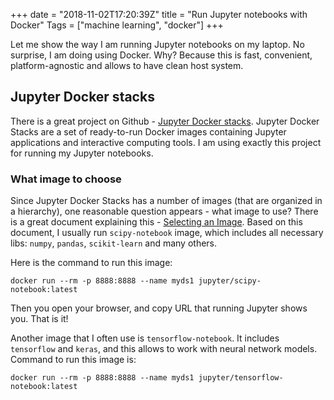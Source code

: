 +++
date = "2018-11-02T17:20:39Z"
title = "Run Jupyter notebooks with Docker"
Tags = ["machine learning", "docker"]
+++

Let me show the way I am running Jupyter notebooks on my laptop. No surprise, I am doing using Docker. Why? Because this is fast, convenient, platform-agnostic and allows to have clean host system. 

<!--more-->

## Jupyter Docker stacks

There is a great project on Github - [Jupyter Docker stacks](https://github.com/jupyter/docker-stacks/). Jupyter Docker Stacks are a set of ready-to-run Docker images containing Jupyter applications and interactive computing tools. I am using exactly this project for running my Jupyter notebooks. 

### What image to choose

Since Jupyter Docker Stacks has a number of images (that are organized in a hierarchy), one reasonable question appears - what image to use? There is a great document explaining this - [Selecting an Image](https://jupyter-docker-stacks.readthedocs.io/en/latest/using/selecting.html). Based on this document, I usually run `scipy-notebook` image, which includes all necessary libs: `numpy`, `pandas`, `scikit-learn` and many others.

Here is the command to run this image:

```
docker run --rm -p 8888:8888 --name myds1 jupyter/scipy-notebook:latest
```
Then you open your browser, and copy URL that running Jupyter shows you. That is it!

Another image that I often use is `tensorflow-notebook`. It includes `tensorflow` and `keras`, and this allows to work with neural network models. Command to run this image is: 

```
docker run --rm -p 8888:8888 --name myds1 jupyter/tensorflow-notebook:latest
```


